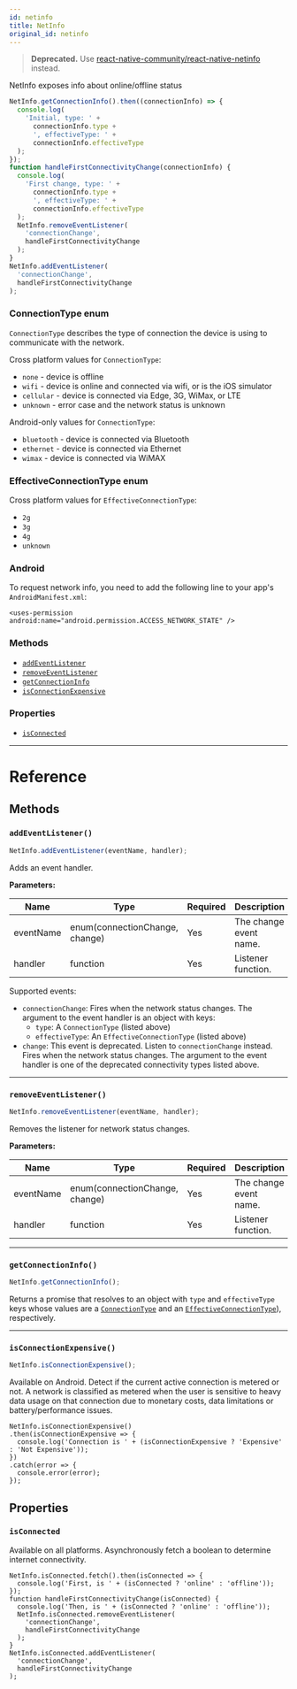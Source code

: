 ```yaml
---
id: netinfo
title: NetInfo
original_id: netinfo
---
```


> **Deprecated.** Use [react-native-community/react-native-netinfo](https://github.com/react-native-community/react-native-netinfo) instead.

NetInfo exposes info about online/offline status

```jsx
NetInfo.getConnectionInfo().then((connectionInfo) => {
  console.log(
    'Initial, type: ' +
      connectionInfo.type +
      ', effectiveType: ' +
      connectionInfo.effectiveType
  );
});
function handleFirstConnectivityChange(connectionInfo) {
  console.log(
    'First change, type: ' +
      connectionInfo.type +
      ', effectiveType: ' +
      connectionInfo.effectiveType
  );
  NetInfo.removeEventListener(
    'connectionChange',
    handleFirstConnectivityChange
  );
}
NetInfo.addEventListener(
  'connectionChange',
  handleFirstConnectivityChange
);
```

### ConnectionType enum

`ConnectionType` describes the type of connection the device is using to communicate with the network.

Cross platform values for `ConnectionType`:

- `none` - device is offline
- `wifi` - device is online and connected via wifi, or is the iOS simulator
- `cellular` - device is connected via Edge, 3G, WiMax, or LTE
- `unknown` - error case and the network status is unknown

Android-only values for `ConnectionType`:

- `bluetooth` - device is connected via Bluetooth
- `ethernet` - device is connected via Ethernet
- `wimax` - device is connected via WiMAX

### EffectiveConnectionType enum

Cross platform values for `EffectiveConnectionType`:

- `2g`
- `3g`
- `4g`
- `unknown`

### Android

To request network info, you need to add the following line to your app's `AndroidManifest.xml`:

`<uses-permission android:name="android.permission.ACCESS_NETWORK_STATE" />`

### Methods

- [`addEventListener`](netinfo.md#addeventlistener)
- [`removeEventListener`](netinfo.md#removeeventlistener)
- [`getConnectionInfo`](netinfo.md#getconnectioninfo)
- [`isConnectionExpensive`](netinfo.md#isconnectionexpensive)

### Properties

- [`isConnected`](netinfo.md#isconnected)

---

# Reference

## Methods

### `addEventListener()`

```jsx
NetInfo.addEventListener(eventName, handler);
```

Adds an event handler.

**Parameters:**

| Name      | Type                           | Required | Description            |
| --------- | ------------------------------ | -------- | ---------------------- |
| eventName | enum(connectionChange, change) | Yes      | The change event name. |
| handler   | function                       | Yes      | Listener function.     |

Supported events:

- `connectionChange`: Fires when the network status changes. The argument to the event handler is an object with keys:
  - `type`: A `ConnectionType` (listed above)
  - `effectiveType`: An `EffectiveConnectionType` (listed above)
- `change`: This event is deprecated. Listen to `connectionChange` instead. Fires when the network status changes. The argument to the event handler is one of the deprecated connectivity types listed above.

---

### `removeEventListener()`

```jsx
NetInfo.removeEventListener(eventName, handler);
```

Removes the listener for network status changes.

**Parameters:**

| Name      | Type                           | Required | Description            |
| --------- | ------------------------------ | -------- | ---------------------- |
| eventName | enum(connectionChange, change) | Yes      | The change event name. |
| handler   | function                       | Yes      | Listener function.     |

---

### `getConnectionInfo()`

```jsx
NetInfo.getConnectionInfo();
```

Returns a promise that resolves to an object with `type` and `effectiveType` keys whose values are a [`ConnectionType`](netinfo.md#connectiontype-enum) and an [`EffectiveConnectionType`](netinfo.md#effectiveconnectiontype-enum)), respectively.

---

### `isConnectionExpensive()`

```jsx
NetInfo.isConnectionExpensive();
```

Available on Android. Detect if the current active connection is metered or not. A network is classified as metered when the user is sensitive to heavy data usage on that connection due to monetary costs, data limitations or battery/performance issues.

```
NetInfo.isConnectionExpensive()
.then(isConnectionExpensive => {
  console.log('Connection is ' + (isConnectionExpensive ? 'Expensive' : 'Not Expensive'));
})
.catch(error => {
  console.error(error);
});
```

## Properties

### `isConnected`

Available on all platforms. Asynchronously fetch a boolean to determine internet connectivity.

```
NetInfo.isConnected.fetch().then(isConnected => {
  console.log('First, is ' + (isConnected ? 'online' : 'offline'));
});
function handleFirstConnectivityChange(isConnected) {
  console.log('Then, is ' + (isConnected ? 'online' : 'offline'));
  NetInfo.isConnected.removeEventListener(
    'connectionChange',
    handleFirstConnectivityChange
  );
}
NetInfo.isConnected.addEventListener(
  'connectionChange',
  handleFirstConnectivityChange
);
```
